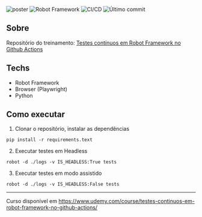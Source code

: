 ![poster](./.github/poster.png)
![Robot Framework](https://img.shields.io/badge/Robot_Framework-Testing-04C38E?logo=robotframework) ![CI/CD](https://img.shields.io/github/actions/workflow/status/sthefanyricardo/robot-actions/tests_CI.yml?label=CI/CD&logo=github) ![Último commit](https://img.shields.io/github/last-commit/sthefanyricardo/robot-actions?label=Último%20commit&style=flat&logo=git)

## Sobre

Repositório do treinamento: [Testes contínuos em Robot Framework no Github Actions](https://www.udemy.com/course/testes-continuos-em-robot-framework-no-github-actions/)

## Techs
- Robot Framework
- Browser (Playwright)
- Python

## Como executar

1. Clonar o repositório, instalar as dependências
```
pip install -r requirements.text
```

2. Executar testes em Headless
```
robot -d ./logs -v IS_HEADLESS:True tests
```

3. Executar testes em modo assistido
```
robot -d ./logs -v IS_HEADLESS:False tests
```

<hr>

Curso disponível em https://www.udemy.com/course/testes-continuos-em-robot-framework-no-github-actions/ 
